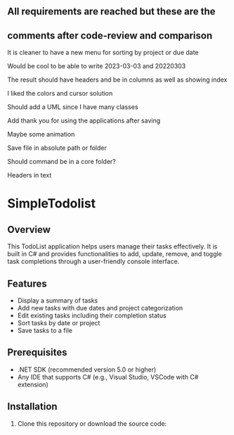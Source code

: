 ## All requirements are reached but these are the
## comments after code-review and comparison

It is cleaner to have a new menu for sorting by project or due date

Would be cool to be able to write 2023-03-03 and 20220303

The result should have headers and be in columns as well as showing index

I liked the colors and cursor solution

Should add a UML since I have many classes

Add thank you for using the applications after saving 

Maybe some animation 

Save file in absolute path or folder

Should command be in a core folder?

Headers in text

# SimpleTodolist

## Overview
This TodoList application helps users manage their tasks effectively. It is built in C# and provides functionalities to add, update, remove, and toggle task completions through a user-friendly console interface.

## Features
- Display a summary of tasks
- Add new tasks with due dates and project categorization
- Edit existing tasks including their completion status
- Sort tasks by date or project
- Save tasks to a file

## Prerequisites
- .NET SDK (recommended version 5.0 or higher)
- Any IDE that supports C# (e.g., Visual Studio, VSCode with C# extension)

## Installation
1. Clone this repository or download the source code:
